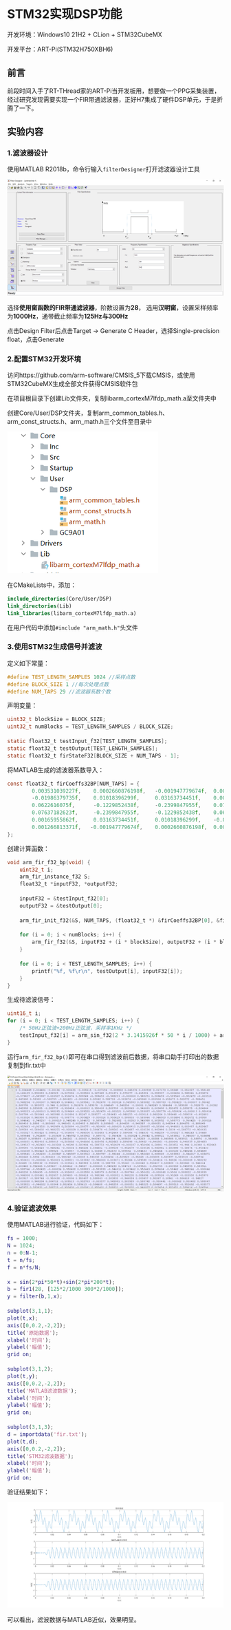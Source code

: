 # STM32实现DSP功能

开发环境：Windows10 21H2 + CLion + STM32CubeMX

开发平台：ART-Pi(STM32H750XBH6)

## 前言

前段时间入手了RT-THread家的ART-Pi当开发板用，想要做一个PPG采集装置，经过研究发现需要实现一个FIR带通滤波器，正好H7集成了硬件DSP单元，于是折腾了一下。

## 实验内容

### 1.滤波器设计

使用MATLAB R2018b，命令行输入`filterDesigner`打开滤波器设计工具

![image-20220113220306327](pic/image-20220113220306327.png)

选择**使用窗函数的FIR带通滤波器**，阶数设置为**28**， 选用**汉明窗**，设置采样频率为**1000Hz**，通带截止频率为**125Hz与300Hz**

点击Design Filter后点击Target -> Generate C Header，选择Single-precision float，点击Generate

### 2.配置STM32开发环境

访问https://github.com/arm-software/CMSIS_5下载CMSIS，或使用STM32CubeMX生成全部文件获得CMSIS软件包

在项目根目录下创建Lib文件夹，复制libarm_cortexM7lfdp_math.a至文件夹中

创建Core/User/DSP文件夹，复制arm_common_tables.h、arm_const_structs.h、arm_math.h三个文件至目录中

![image-20220113223041505](pic/image-20220113223041505.png)

在CMakeLists中，添加：

```cmake
include_directories(Core/User/DSP)
link_directories(Lib)
link_libraries(libarm_cortexM7lfdp_math.a)
```

在用户代码中添加`#include "arm_math.h"`头文件

### 3.使用STM32生成信号并滤波

定义如下常量：

```c
#define TEST_LENGTH_SAMPLES 1024 //采样点数
#define BLOCK_SIZE 1 //每次处理点数
#define NUM_TAPS 29 //滤波器系数个数
```

声明变量：

```c
uint32_t blockSize = BLOCK_SIZE;
uint32_t numBlocks = TEST_LENGTH_SAMPLES / BLOCK_SIZE;

static float32_t testInput_f32[TEST_LENGTH_SAMPLES];
static float32_t testOutput[TEST_LENGTH_SAMPLES];
static float32_t firStateF32[BLOCK_SIZE + NUM_TAPS - 1];
```

将MATLAB生成的滤波器系数导入：

```c
const float32_t firCoeffs32BP[NUM_TAPS] = {
        0.003531039227f,    0.0002660876198f,   -0.001947779674f,  0.001266813371f,  -0.008019094355f,
        -0.01986379735f,    0.01018396299f,     0.03163734451f,    0.00165955862f,   0.03312643617f,
        0.0622616075f,      -0.1229852438f,     -0.2399847955f,    0.07637182623f,   0.3482480049f,
        0.07637182623f,     -0.2399847955f,     -0.1229852438f,    0.0622616075f,    0.03312643617f,
        0.00165955862f,     0.03163734451f,     0.01018396299f,    -0.01986379735f,  -0.008019094355f,
        0.001266813371f,   -0.001947779674f,    0.0002660876198f,  0.003531039227f
};
```

创建计算函数：

```c
void arm_fir_f32_bp(void) {
    uint32_t i;
    arm_fir_instance_f32 S;
    float32_t *inputF32, *outputF32;

    inputF32 = &testInput_f32[0];
    outputF32 = &testOutput[0];

    arm_fir_init_f32(&S, NUM_TAPS, (float32_t *) &firCoeffs32BP[0], &firStateF32[0], blockSize);

    for (i = 0; i < numBlocks; i++) {
        arm_fir_f32(&S, inputF32 + (i * blockSize), outputF32 + (i * blockSize), blockSize);
    }

    for (i = 0; i < TEST_LENGTH_SAMPLES; i++) {
        printf("%f, %f\r\n", testOutput[i], inputF32[i]);
    }
}
```

生成待滤波信号：

```c
uint16_t i;
for (i = 0; i < TEST_LENGTH_SAMPLES; i++) {
    /* 50Hz正弦波+200Hz正弦波，采样率1KHz */
    testInput_f32[i] = arm_sin_f32(2 * 3.1415926f * 50 * i / 1000) + arm_sin_f32(2 * 3.1415926f * 200 * i / 1000);
}
```

运行`arm_fir_f32_bp()`即可在串口得到滤波前后数据，将串口助手打印出的数据复制到fir.txt中

![image-20220113222730139](pic/image-20220113222730139.png)

### 4.验证滤波效果

使用MATLAB进行验证，代码如下：

```matlab
fs = 1000;
N = 1024;
n = 0:N-1;
t = n/fs;
f = n*fs/N;

x = sin(2*pi*50*t)+sin(2*pi*200*t);
b = fir1(28, [125*2/1000 300*2/1000]);
y = filter(b,1,x);

subplot(3,1,1);
plot(t,x);
axis([0,0.2,-2,2]);
title('原始数据');
xlabel('时间');
ylabel('幅值');
grid on;

subplot(3,1,2);
plot(t,y);
axis([0,0.2,-2,2]);
title('MATLAB滤波数据');
xlabel('时间');
ylabel('幅值');
grid on;

subplot(3,1,3);
d = importdata('fir.txt');
plot(t,d);
axis([0,0.2,-2,2]);
title('STM32滤波数据');
xlabel('时间');
ylabel('幅值');
grid on;
```

验证结果如下：

![image-20220113222831632](pic/image-20220113222831632.png)

可以看出，滤波数据与MATLAB近似，效果明显。
